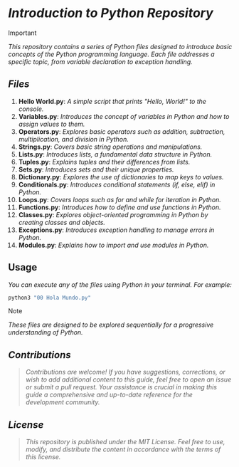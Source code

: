 <!-- Autor: Daniel Benjamin Perez Morales -->
<!-- GitHub: https://github.com/DanielPerezMoralesDev13 -->
<!-- Correo electrónico: danielperezdev@proton.me -->
# **_Introduction to Python Repository_**

> [!IMPORTANT]
> _This repository contains a series of Python files designed to introduce basic concepts of the Python programming language. Each file addresses a specific topic, from variable declaration to exception handling._

## _**Files**_

1. **Hello World.py**: _A simple script that prints "Hello, World!" to the console._
2. **Variables.py**: _Introduces the concept of variables in Python and how to assign values to them._
3. **Operators.py**: _Explores basic operators such as addition, subtraction, multiplication, and division in Python._
4. **Strings.py**: _Covers basic string operations and manipulations._
5. **Lists.py**: _Introduces lists, a fundamental data structure in Python._
6. **Tuples.py**: _Explains tuples and their differences from lists._
7. **Sets.py**: _Introduces sets and their unique properties._
8. **Dictionary.py**: _Explores the use of dictionaries to map keys to values._
9. **Conditionals.py**: _Introduces conditional statements (if, else, elif) in Python._
10. **Loops.py**: _Covers loops such as for and while for iteration in Python._
11. **Functions.py**: _Introduces how to define and use functions in Python._
12. **Classes.py**: _Explores object-oriented programming in Python by creating classes and objects._
13. **Exceptions.py**: _Introduces exception handling to manage errors in Python._
14. **Modules.py**: _Explains how to import and use modules in Python._

## **Usage**

_You can execute any of the files using Python in your terminal. For example:_

```bash
python3 "00 Hola Mundo.py"
```

> [!NOTE]
> _These files are designed to be explored sequentially for a progressive understanding of Python._

## _**Contributions**_

> _Contributions are welcome! If you have suggestions, corrections, or wish to add additional content to this guide, feel free to open an issue or submit a pull request. Your assistance is crucial in making this guide a comprehensive and up-to-date reference for the development community._

## _**License**_

> _This repository is published under the MIT License. Feel free to use, modify, and distribute the content in accordance with the terms of this license._
